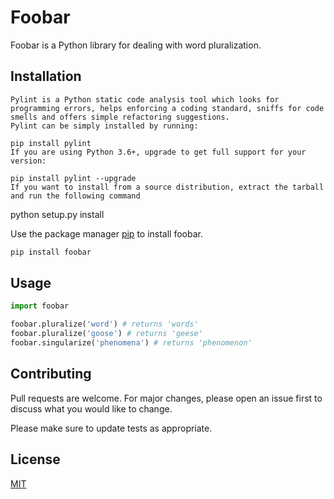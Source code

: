 # Foobar

Foobar is a Python library for dealing with word pluralization.

## Installation
```
Pylint is a Python static code analysis tool which looks for programming errors, helps enforcing a coding standard, sniffs for code smells and offers simple refactoring suggestions. 
Pylint can be simply installed by running:

pip install pylint
If you are using Python 3.6+, upgrade to get full support for your version:

pip install pylint --upgrade
If you want to install from a source distribution, extract the tarball and run the following command
```

python setup.py install

Use the package manager [pip](https://pip.pypa.io/en/stable/) to install foobar.

```bash
pip install foobar
```

## Usage

```python
import foobar

foobar.pluralize('word') # returns 'words'
foobar.pluralize('goose') # returns 'geese'
foobar.singularize('phenomena') # returns 'phenomenon'
```

## Contributing
Pull requests are welcome. For major changes, please open an issue first to discuss what you would like to change.

Please make sure to update tests as appropriate.

## License
[MIT](https://choosealicense.com/licenses/mit/)
